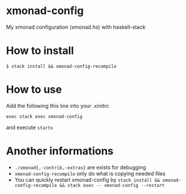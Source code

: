 # xmonad-config
My xmonad configuration (xmonad.hs) with haskell-stack


# How to install

```shell
$ stack install && xmonad-config-recompile
```


# How to use
Add the following this line into your .xinitrc

```shell
exec stack exec xmonad-config
```

and execute `startx`


# Another informations
- `./xmonad{,-contrib,-extras}` are exists for debugging
- `xmonad-config-recompile` only do what is copying needed files
- You can quickly restart xmonad-config by `stack install && xmonad-config-recompile && stack exec -- xmonad-config --restart`
